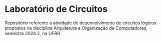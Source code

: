 # Laboratório de Circuitos

Repositório referente a atividade de desenvolvimento de circuitos lógicos propostos na disciplina Arquitetura e Organização de Computadores, semestre 2024.2, na UFRR.
